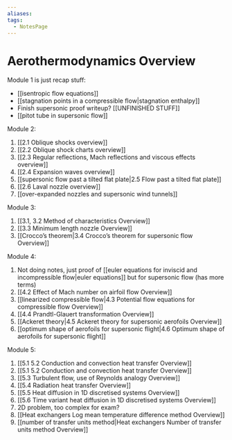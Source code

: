 ```yaml
---
aliases: 
tags:
  - NotesPage
---
```


# Aerothermodynamics Overview

Module 1 is just recap stuff:
- [[isentropic flow equations]]
- [[stagnation points in a compressible flow|stagnation enthalpy]]
- Finish supersonic proof writeup? [[UNFINISHED STUFF]]
- [[pitot tube in supersonic flow]]

Module 2:
1) [[2.1 Oblique shocks overview]]
2) [[2.2 Oblique shock charts overview]]
3) [[2.3 Regular reflections, Mach reflections and viscous effects overview]]
4) [[2.4 Expansion waves overview]]
5) [[supersonic flow past a tilted flat plate|2.5 Flow past a tilted flat plate]]
6) [[2.6 Laval nozzle overview]]
7) [[over-expanded nozzles and supersonic wind tunnels]]

Module 3:
1) [[3.1, 3.2 Method of characteristics Overview]]
2) [[3.3 Minimum length nozzle Overview]]
3) [[Crocco’s theorem|3.4 Crocco’s theorem for supersonic flow Overview]]

Module 4:
1) Not doing notes, just proof of [[euler equations for inviscid and incompressible flow|euler equations]] but for supersonic flow (has more terms)
2) [[4.2 Effect of Mach number on airfoil flow Overview]]
3) [[linearized compressible flow|4.3 Potential flow equations for compressible flow Overview]]
4) [[4.4 Prandtl-Glauert transformation Overview]]
5) [[Ackeret theory|4.5 Ackeret theory for supersonic aerofoils Overview]]
6) [[optimum shape of aerofoils for supersonic flight|4.6 Optimum shape of aerofoils for supersonic flight]]

Module 5:
1) [[5.1 5.2 Conduction and convection heat transfer Overview]]
2) [[5.1 5.2 Conduction and convection heat transfer Overview]]
3) [[5.3 Turbulent flow, use of Reynolds analogy Overview]]
4) [[5.4 Radiation heat transfer Overview]]
5) [[5.5 Heat diffusion in 1D discretised systems Overview]]
6) [[5.6 Time variant heat diffusion in 1D discretised systems Overview]]
7) 2D problem, too complex for exam?
8) [[Heat exchangers Log mean temperature difference method Overview]]
9) [[number of transfer units method|Heat exchangers Number of transfer units method Overview]]



